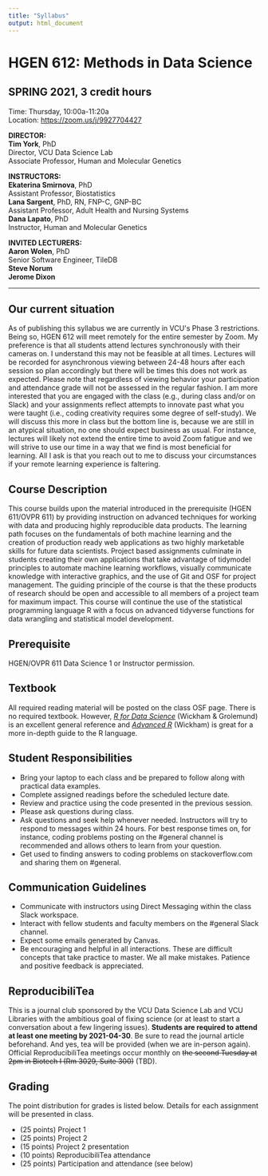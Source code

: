 ```yaml
---
title: "Syllabus"
output: html_document
---
```


# HGEN 612: Methods in Data Science
## SPRING 2021, 3 credit hours

Time: Thursday, 10:00a-11:20a  
Location: https://zoom.us/j/9927704427  

**DIRECTOR:**  
**Tim York**, PhD  
Director, VCU Data Science Lab  
Associate Professor, Human and Molecular Genetics  

**INSTRUCTORS:**  
**Ekaterina Smirnova**, PhD  
Assistant Professor, Biostatistics  
**Lana Sargent**, PhD, RN, FNP-C, GNP-BC  
Assistant Professor, Adult Health and Nursing Systems  
**Dana Lapato**, PhD  
Instructor, Human and Molecular Genetics  

**INVITED LECTURERS:**  
**Aaron Wolen**, PhD  
Senior Software Engineer, TileDB  
**Steve Norum**  
**Jerome Dixon**  

- - -

## Our current situation
As of publishing this syllabus we are currently in VCU's Phase 3 restrictions. Being so, HGEN 612 will meet remotely for the entire semester by Zoom. My preference is that all students attend lectures synchronously with their cameras on. I understand this may not be feasible at all times. Lectures will be recorded for asynchronous viewing between 24-48 hours after each session so plan accordingly but there will be times this does not work as expected. Please note that regardless of viewing behavior your participation and attendance grade will not be assessed in the regular fashion. I am more interested that you are engaged with the class (e.g., during class and/or on Slack) and your assignments reflect attempts to innovate past what you were taught (i.e., coding creativity requires some degree of self-study). We will discuss this more in class but the bottom line is, because we are still in an atypical situation, no one should expect business as usual. For instance, lectures will likely not extend the entire time to avoid Zoom fatigue and we will strive to use our time in a way that we find is most beneficial for learning. All I ask is that you reach out to me to discuss your circumstances if your remote learning experience is faltering.  


## Course Description
This course builds upon the material introduced in the prerequisite (HGEN 611/OVPR 611) by providing instruction on advanced techniques for working with data and producing highly reproducible data products. The learning path focuses on the fundamentals of both machine learning and the creation of production ready web applications as two highly marketable skills for future data scientists. Project based assignments culminate in students creating their own applications that take advantage of tidymodel principles to automate machine learning workflows, visually communicate knowledge with interactive graphics, and the use of Git and OSF for project management. The guiding principle of the course is that the these products of research should be open and accessible to all members of a project team for maximum impact. This course will continue the use of the statistical programming language R with a focus on advanced tidyverse functions for data wrangling and statistical model development.  


## Prerequisite
HGEN/OVPR 611 Data Science 1 or Instructor permission.  


## Textbook
All required reading material will be posted on the class OSF page. There is no required textbook. However, [*R for Data Science*][101] (Wickham & Grolemund) is an excellent general reference and [*Advanced R*][102] (Wickham) is great for a more in-depth guide to the R language.  


## Student Responsibilities
  - Bring your laptop to each class and be prepared to follow along with practical data examples.
  - Complete assigned readings before the scheduled lecture date.  
  - Review and practice using the code presented in the previous session.  
  - Please ask questions during class.
  - Ask questions and seek help whenever needed. Instructors will try to respond to messages within 24 hours. For best response times on, for instance, coding problems posting on the #general channel is recommended and allows others to learn from your question.
  - Get used to finding answers to coding problems on stackoverflow.com and sharing them on #general.
  
  
## Communication Guidelines
  - Communicate with instructors using Direct Messaging within the class Slack workspace.  
  - Interact with fellow students and faculty members on the #general Slack channel.
  - Expect some emails generated by Canvas.
  - Be encouraging and helpful in all interactions. These are difficult concepts that take practice to master. We all make mistakes. Patience and positive feedback is appreciated.


## ReproducibiliTea
This is a journal club sponsored by the VCU Data Science Lab and VCU Libraries with the ambitious goal of fixing science (or at least to start a conversation about a few lingering issues). **Students are required to attend at least one meeting by 2021-04-30**. Be sure to read the journal article beforehand. And yes, tea will be provided (when we are in-person again). Official ReproducibiliTea meetings occur monthly on ~~the second Tuesday at 2pm in Biotech I (Rm 3029, Suite 300)~~ (TBD).  


## Grading
The point distribution for grades is listed below. Details for each assignment will be presented in class.    

  - (25 points) Project 1 
  - (25 points) Project 2
  - (15 points) Project 2 presentation
  - (10 points) ReproducibiliTea attendance
  - (25 points) Participation and attendance (see below)  



[101]: https://r4ds.had.co.nz/ "R for Data Science"
[102]: https://adv-r.hadley.nz/index.html "Advanced R"
